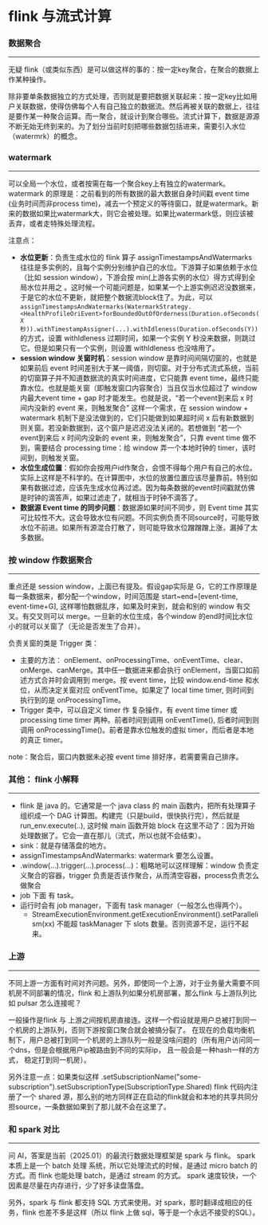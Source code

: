 # flink 与流式计算

### 数据聚合
----

无疑 flink（或类似东西）是可以做这样的事的：按一定key聚合，在聚合的数据上作某种操作。

除非要单条数据独立的方式处理，否则就是要把数据关联起来：按一定key比如用户关联数据，使得仿佛每个人有自己独立的数据流。然后再被关联的数据上，往往是要作某一种聚合运算。而一聚合，就设计到聚合哪些。流式计算下，数据是源源不断无始无终到来的。为了划分当前时刻把哪些数据包括进来，需要引入水位（watermrk）的概念。

### watermark
----

可以全局一个水位，或者按需在每一个聚合key上有独立的watermark。 watermark 的原理是：之前看到的所有数据的最大数据自身时间戳 event time (业务时间而非process time)，减去一个预定义的等待窗口，就是watermark。新来的数据如果比watermark大，则它会被处理。如果比watermark低，则应该被丢弃，或者走特殊处理流程。

注意点：

- **水位更新**：负责生成水位的 flink 算子 assignTimestampsAndWatermarks 往往是多实例的，且每个实例分别维护自己的水位。下游算子如果依赖于水位（比如  session window），下游会按 min(上游各实例的水位）得方式得到全局水位并用之 。这时候一个可能问题是，如果某一个上游实例迟迟没数据来，于是它的水位不更新，就把整个数据流block住了。为此，可以  ```assignTimestampsAndWatermarks(WatermarkStrategy.<HealthProfileOriEvent>forBoundedOutOfOrderness(Duration.ofSeconds(X秒)).withTimestampAssigner(...).withIdleness(Duration.ofSeconds(Y)) ``` 的方式，设置 withIdleness 过期时间，如果一个实例 Y 秒没来数据，则跳过它。但是如果只有一个实例，则设置 withIdleness 也没啥用了。
- **session window 关窗时机**：session window 是靠时间间隔切窗的，也就是如果前后  event 时间差别大于某一阈值，则切窗。对于分布式流式系统，当前的切窗算子并不知道数据流的真实时间进度，它只能靠 event time，最终只能靠水位。也就是能关窗（即触发窗口内容聚合）当且仅当水位超过了 window 内最大event time + gap 时才能发生。也就是说，“若一个event到来后 x 时间内没新的 event 来，则触发聚合” 这样一个需求，在 session window + watermark 机制下是没法做到的，它们只能做到如果超时间 x 后有新数据到则关窗。若没新数据到，这个窗户是迟迟没法关闭的。若想做到 “若一个event到来后 x 时间内没新的 event 来，则触发聚合”，只靠 event time 做不到，需要结合 processing time：给 window 弄一个本地时钟的 timer，该时间到，则触发关窗。
- **水位生成位置**：假如你会按用户id作聚合，会恨不得每个用户有自己的水位。实际上这样是不科学的。在计算图中，水位的放置位置应该尽量靠前。特别如果有数据过滤，应该先生成水位再过滤。因为每条数据的event时间戳就仿佛是时钟的滴答声，如果过滤走了，就相当于时钟不滴答了。
- **数据源 Event time 的同步问题**：数据源如果时间不同步，则 Event time 其实可比较性不大。这会导致水位有问题。不同实例负责不同source时，可能导致水位不前进。如果所有源混合打散了，则可能导致水位蹭蹭蹭上涨，漏掉了太多数据。


### 按 window 作数据聚合
----

重点还是 session window，上面已有提及。假设gap实际是 G，它的工作原理是每一条数据来，都分配一个window，时间范围是 start~end=[event-time, event-time+G], 这样哪怕数据乱序，如果及时来到，就会和别的 window 有交叉。有交叉则可以 merge。一旦新的水位生成，各个window 的end时间比水位小的就可以关窗了（无论是否发生了合并）。

负责关窗的类是  Trigger 类：
- 主要的方法： onElement、onProcessingTime、onEventTime、clear、onMerge、canMerge。其中任一数据进来都会执行 onElement，当窗口如前述方式合并时会调用到 merge。按 event time，比较 window.end-time 和水位，从而决定关窗对应 onEventTime。如果定了 local time timer, 则时间到执行到的是 onProcessingTime。
- Trigger 类中，可以自定义 timer 作 复杂操作，有 event time timer 或 processing time  timer 两种。前者时间到调用 onEventTime(), 后者时间到则调用 onProcessingTime()。前者是靠水位触发的虚拟 timer，而后者是本地的真正 timer。

note：聚合后，窗口内数据未必按 event time 排好序，若需要需自己排序。

### 其他： flink 小解释
----

- flink 是 java 的。它通常是一个 java class 的 main 函数内，把所有处理算子组织成一个 DAG 计算图。构建完（只是build，很快执行完），然后就是 run_env.execute(..), 这时候 main 函数开始 block 在这里不动了：因为开始处理数据了。它会一直在那儿（流式，所以也就不会结束）。
- sink：就是存储落盘的地方。
- assignTimestampsAndWatermarks: watermark 要怎么设置。
- .window(…).trigger(…).process(…)：粗略地可以这样理解：window 负责定义聚合的容器，trigger 负责是否该作聚合，从而清空容器，process负责怎么做聚合
- job 下面 有 task。
- 运行时会有 job manager，下面有 task manager（一般怎么也得两个）。
  - StreamExecutionEnvironment.getExecutionEnvironment().setParallelism(xx) 不能超 taskManager 下 slots 数量。否则资源不足，运行不起来。

### 上游
----
不同上游一方面有时间对齐问题。另外，即使同一个上游，对于业务量大需要不同机房不同部署的情况，flink 和上游队列如果分机房部署，那么flink 与上游队列比如 pulsar 怎么连接呢？

一般操作是flink 与 上游之间按机房直接连。这样一个假设就是用户总被打到同一个机房的上游队列，否则下游按窗口聚合就会被搞分裂了。 在现在的负载均衡机制下，用户总被打到同一个机房的上游队列一般是没啥问题的（所有用户访问同一个dns，但是会根据用户ip被路由到不同的实际ip， 且一般会是一种hash一样的方式， 稳定打到同一机房）。

另外注意一点：如果类似这样 .setSubscriptionName("some-subscription").setSubscriptionType(SubscriptionType.Shared) flink 代码内注册了一个 shared 源，那么别的地方同样正在启动的flink就会和本地的共享共同分担source，一条数据如果到了那儿就不会在这里了。

### 和 spark 对比
----

问 AI，答案是当前（2025.01）的最流行数据处理框架是 spark 与 flink。 spark 本质上是一个 batch 处理 系统，所以它处理流式的时候，是通过 micro batch 的方式。而 flink 也能处理  batch，是通过 stream  的方式。 spark 速度较快，一个因素是尽量在内存进行，少了好多读盘落盘。

另外，spark 与 flink 都支持 SQL 方式来使用。对 spark，那时翻译成相应的任务，flink 也差不多是这样（所以 flink 上做 sql，等于是一个永远不接受的SQL）。

